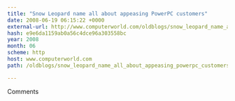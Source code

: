 ```yaml
---
title: "Snow Leopard name all about appeasing PowerPC customers"
date: 2008-06-19 06:15:22 +0000
external-url: http://www.computerworld.com/oldblogs/snow_leopard_name_all_about_appeasing_powerpc_customers
hash: e9e6da1159ab0a56c4dce96a303558bc
year: 2008
month: 06
scheme: http
host: www.computerworld.com
path: /oldblogs/snow_leopard_name_all_about_appeasing_powerpc_customers

---
```


Comments
